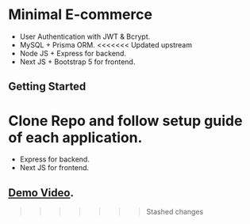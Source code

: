 # Minimal E-commerce

- User Authentication with JWT & Bcrypt.
- MySQL + Prisma ORM.
<<<<<<< Updated upstream
- Node JS + Express for backend.
- Next JS + Bootstrap 5 for frontend.

## Getting Started

Clone Repo and follow setup guide of each application.
=======
- Express for backend.
- Next JS for frontend.

## [Demo Video](https://youtu.be/uxkY7M9pDRs).
>>>>>>> Stashed changes
